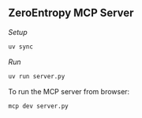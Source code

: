 ## ZeroEntropy MCP Server

*Setup*

```bash
uv sync
```

*Run*

```bash
uv run server.py
```

To run the MCP server from browser:

```bash
mcp dev server.py
```
